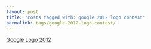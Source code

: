 ```yaml
---
layout: post
title: "Posts tagged with: google 2012 logo contest"
permalink: tags/google-2012-logo-contest/
---
```

[Google Logo 2012](/2012/03/google-logo-2012)
